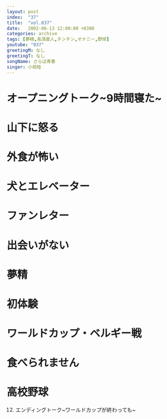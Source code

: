 ```yaml
---
layout: post
index:  "37"
title:  "vol.037"
date:   2002-06-13 12:00:00 +0300
categories: archive
tags: [夢精,高須直人,チンチン,オナニー,野球]
youtube: "037"
greetingM: なし
greetingT: なし
songName: さらば青春
singer: 小椋桂
---
```

# オープニングトーク~9時間寝た~

# 山下に怒る

# 外食が怖い

# 犬とエレベーター

# ファンレター

# 出会いがない

# 夢精

# 初体験

# ワールドカップ・ベルギー戦

# 食べられません

# 高校野球
 12. エンディングトーク~ワールドカップが終わっても~
